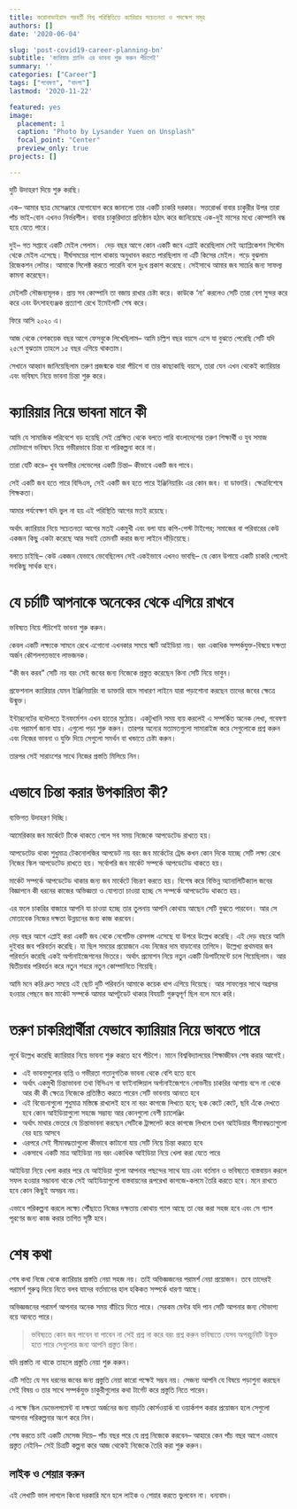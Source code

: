 ```yaml
---
title: করোনাভাইরাস পরবর্তী বিশ্ব পরিস্থিতিতে ক্যারিয়ার সচেতনতা ও পদক্ষেপ সমূহ
authors: []
date: '2020-06-04'

slug: 'post-covid19-career-planning-bn'
subtitle: 'ক্যরিয়ার প্ল্যানিং এর ভাবনা শুরু করুন পঁচিশেই'
summary: ''
categories: ["Career"]
tags: ["গবেষণা", "বাংলা"]
lastmod: '2020-11-22'

featured: yes
image:
  placement: 1
  caption: "Photo by Lysander Yuen on Unsplash"
  focal_point: "Center"
  preview_only: true
projects: []

---
```


দুটি উদাহরণ দিয়ে শুরু করছি।

এক– আমার ছাত্র মেসেঞ্জারে যোগাযোগ করে জানালো তার একটি চাকরি দরকার। ‌সত্তরোর্ধ্ব বাবার চাকুরীর উপর তারা পাঁচ ভাই-বোন এখনও নির্ভরশীল। বাবার চাকুরিদাতা প্রতিষ্ঠান হঠাৎ করে জানিয়েছে এক-দুই মাসের মধ্যে কোম্পানি বন্ধ হয়ে যেতে পারে।

দুই– গত সপ্তাহে একটি মেইল পেলাম। ‌ দেড় বছর আগে কোন একটি জবে এপ্লাই করেছিলাম সেই অ্যাপ্লিকেশন সিস্টেম থেকে মেইল এসেছে। দীর্ঘসময়ের গ্যাপ থাকায় অনুধাবন করতে পারছিলাম না এটি কিসের মেইল। পড়ে বুঝলাম রিজেকশন লেটার। আমাকে সিলেক্ট করতে পারেনি বলে দুঃখ প্রকাশ করেছে। সেইসাথে আমার জব সার্চের জন্য সাফল্য কামনা করেছেন।

মেইলটি সৌজন্যমূলক। প্রায় সব কোম্পানি তা বজায় রাখার চেষ্টা করে। কাউকে ‘না’ করলেও সেটি তারা বেশ সুন্দর করে করে এবং উৎসাহব্যঞ্জক প্রত্যাশা রেখে ইমেইলটি শেষ করে।

ফিরে আসি ২০২০ এ।

<script async src="https://pagead2.googlesyndication.com/pagead/js/adsbygoogle.js"></script>
<ins class="adsbygoogle"
     style="display:block; text-align:center;"
     data-ad-layout="in-article"
     data-ad-format="fluid"
     data-ad-client="ca-pub-6844136270310089"
     data-ad-slot="7220073377"></ins>
<script>
     (adsbygoogle = window.adsbygoogle || []).push({});
</script>

আজ থেকে বেশকয়েক বছর আগে ফেসবুকে লিখেছিলাম– আমি চল্লিশ বছর বয়সে এসে যা বুঝতে পেরেছি সেটি যদি ২৫শে বুঝতাম তাহলে ১৫ বছর এগিয়ে থাকতাম।

সেখানে আহ্বান জানিয়েছিলাম তরুণ প্রজন্মকে যারা পঁচিশে বা তার কাছাকাছি বয়সে, তারা যেন এখন থেকেই ক্যারিয়ার এবং ভবিষ্যৎ নিয়ে ভাবনা চিন্তা শুরু করে।

# ক্যারিয়ার নিয়ে ভাবনা মানে কী

আমি যে সামাজিক পরিবেশে বড় হয়েছি সেই প্রেক্ষিত থেকে বলতে পারি বাংলাদেশের তরুণ শিক্ষার্থী ও যুব সমাজ মোটাদাগে ভবিষ্যৎ নিয়ে গভীরভাবে চিন্তা বা পরিকল্পনা করে না।

তারা যেটি করে– খুব অগভীর লেভেলের একটি চিন্তা– কীভাবে একটি জব পাবে। ‌

সেই একটি জব হতে পারে বিসিএস, সেই একটি জব হতে পারে ইঞ্জিনিয়ারিং এর কোন জব। বা ডাক্তারি। ক্ষেত্রবিশেষে শিক্ষকতা।

আমার পর্যবেক্ষণ যদি ভুল না হয় এই পরিস্থিতি আগের মতই রয়েছে।

অর্থাৎ ক্যারিয়ার নিয়ে সচেতনতা আগের মতই একমুখী এবং বলা যায় কপি-পেস্ট টাইপের; সমাজের বা পরিবারের কেউ একজন কিছু একটা করেছে আর সবাই তেমনটি করার জন্য লাইনে ‌দাঁড়িয়েছে।

<script async src="https://pagead2.googlesyndication.com/pagead/js/adsbygoogle.js"></script>
<ins class="adsbygoogle"
     style="display:block; text-align:center;"
     data-ad-layout="in-article"
     data-ad-format="fluid"
     data-ad-client="ca-pub-6844136270310089"
     data-ad-slot="7220073377"></ins>
<script>
     (adsbygoogle = window.adsbygoogle || []).push({});
</script>

বলতে চাইছি– কেউ একজন যেভাবে ভেবেছিলেন সেই একইভাবে এখনও ভাবছি– যে কোন উপায়ে একটি চাকরি পেলেই সবকিছু সার্থক হবে।‌

# যে চর্চাটি আপনাকে অনেকের থেকে এগিয়ে রাখবে

ভবিষ্যত নিয়ে পঁচিশেই ভাবনা শুরু করুন।

কেবল একটি লক্ষ্যকে সামনে রেখে এগোনো এখনকার সময়ে স্মার্ট আইডিয়া নয়। বরং একাধিক সম্পর্কযুক্ত-বিষয়ে দক্ষতা অর্জন কৌশলগতভাবে লাভজনক।

“কী জব করব” সেটি নয় বরং সেই জবের জন্য নিজেকে প্রস্তুত করেছেন কিনা সেটি নিয়ে ভাবুন।

প্রফেশনাল ক্যারিয়ার যেমন ইঞ্জিনিয়ারিং বা ডাক্তারি বাদে সাধারণ লাইনে যারা পড়াশোনা করছেন তাদের জবের ক্ষেত্রে উন্মুক্ত।

<script async src="https://pagead2.googlesyndication.com/pagead/js/adsbygoogle.js"></script>
<ins class="adsbygoogle"
     style="display:block; text-align:center;"
     data-ad-layout="in-article"
     data-ad-format="fluid"
     data-ad-client="ca-pub-6844136270310089"
     data-ad-slot="7220073377"></ins>
<script>
     (adsbygoogle = window.adsbygoogle || []).push({});
</script>

ইন্টারনেটের বদৌলতে ইনফর্মেশন এখন হাতের মুঠোয়। একটুখানি সময় ব্যয় করলেই এ সম্পর্কিত অনেক লেখা, গবেষণা এবং পরামর্শ জানা যায়। এগুলো পড়া শুরু করুন। তারপর অন্যের মতামতগুলো সামারাইজ করে সেগুলোকে প্রশ্ন করুন এবং নিজের ভাবনা ও যুক্তি দিয়ে সেগুলো সমর্থন বা খন্ডাতে চেষ্টা করুন।

তারপর সেই সারাংশের সাথে নিজের প্রস্ততি মিলিয়ে নিন।

# এভাবে চিন্তা করার উপকারিতা কী?

ব্যক্তিগত উদাহরণ দিচ্ছি।

আমেরিকার জব মার্কেটে টিকে থাকতে গেলে সব সময় নিজেকে আপডেটেড রাখতে হয়।

আপডেটেড থাকা শুধুমাত্র টেকনোলজির আপডেট নয় বরং জব মার্কেটের ট্রেন্ড কখন কোন দিকে যাচ্ছে সেটি লক্ষ্য রেখে নিজের স্কিল আপডেটেড রাখতে হয়। সর্বোপরি জব মার্কেট সম্পর্কে আপডেটেড থাকতে হয়।

মার্কেট সম্পর্কে আপডেটেড থাকার জন্য জব মার্কেটে বিচরণ করতে হয়। ‌বিশেষ করে বিভিন্ন অ্যানালিটিক্যাল জবের বিজ্ঞাপনে কী ধরনের কাজের অভিজ্ঞতা ও যোগ্যতা চাওয়া হচ্ছে সে সম্পর্কে আপডেটেড থাকতে হয়।

<script async src="https://pagead2.googlesyndication.com/pagead/js/adsbygoogle.js"></script>
<ins class="adsbygoogle"
     style="display:block; text-align:center;"
     data-ad-layout="in-article"
     data-ad-format="fluid"
     data-ad-client="ca-pub-6844136270310089"
     data-ad-slot="7220073377"></ins>
<script>
     (adsbygoogle = window.adsbygoogle || []).push({});
</script>

এর ফলে চাকরির বাজারে আপনি যা চাওয়া হচ্ছে তার তুলনায় আপনি কোথায় আছেন সেটি বুঝতে পারবেন। ‌আর সে মোতাবেক নিজের দক্ষতা উন্নয়নের জন্য কাজ করবেন।

দেড় বছর আগে এপ্লাই করা একটি জব থেকে নেগেটিভ রেসপন্স এসেছে যা উপরে উল্লেখ করেছি। এই দেড় বছরে আমি দুইবার জব পরিবর্তন করেছি। যা ছিল সময়ের প্রয়োজনে এবং নিজের দাম বাড়ানোর তাগিদে। উল্লেখ্য প্রথমবার জব পরিবর্তন করেছি একই অর্গানাইজেশনের ভিতরে। অর্থাৎ প্রমোশন নিয়ে নতুন একটি ডিপার্টমেন্টে চলে গিয়েছিলাম। আর দ্বিতীয়বার পরিবর্তন করে নতুন শহরে নতুন কোম্পানিতে গিয়েছি।

আমি মনে করি দ্রুত সময়ে এই ছোট দুটি পরিবর্তন আমাকে কয়েক ধাপ এগিয়ে দিয়েছে। আর সাফল্যের সাথে অগ্রসর হওয়ার পেছনে জব মার্কেট সম্পর্কে আমার আপটুডেট থাকার বিযয়টি গুরুত্বপূর্ণ ছিল বলে মনে করি।

# তরুণ চাকরিপ্রার্থীরা যেভাবে ক্যারিয়ার নিয়ে ভাবতে পারে

পূর্বে উল্লেখ করেছি ক্যারিয়ার নিয়ে ভাবনা শুরু করতে হবে পঁচিশে। মানে বিশ্ববিদ্যালয়ের শিক্ষাজীবন শেষ করার আগেই।

<script async src="https://pagead2.googlesyndication.com/pagead/js/adsbygoogle.js"></script>
<ins class="adsbygoogle"
     style="display:block; text-align:center;"
     data-ad-layout="in-article"
     data-ad-format="fluid"
     data-ad-client="ca-pub-6844136270310089"
     data-ad-slot="7220073377"></ins>
<script>
     (adsbygoogle = window.adsbygoogle || []).push({});
</script>

- এই ভাবনাগুলোর ব্যপ্তি ও গভীরতা গতানুগতিক ভাবনা থেকে বেশি হতে হবে
- অর্থাৎ একমুখী চিন্তাভাবনা তথা বিসিএস বা ফাইনান্সিয়াল অর্গানাইজেশনে লোভনীয় চাকরির আশায় বসে না থেকে আর কী কী ক্ষেত্রে নিজেকে প্রতিষ্ঠিত করতে পারেন সেটি ভাবনায় আনতে হবে
- এই বিবেচনাগুলো শুধুমাত্র মস্তিষ্কে রাখলেই হবে না বরং কাগজে লিখতে হবে; ছক কেটে কেটে, ছবি এঁকে দেখতে হবে কোন আইডিয়াগুলো সহজে সম্ভাব্য আর কোনগুলো বেশী চ্যালেঞ্জিং
- অর্থাৎ মাথার ভেতরে যে চিন্তাভাবনা করছেন সেটিকে ট্রান্সলেট করে কাগজে লিখলে তখন আইডিয়ার সীমাবদ্ধতাগুলো বের হয়ে আসবে
- এরপরে সেই সীমাবদ্ধতাগুলো কীভাবে কাটানো যায় সেটি নিয়ে চিন্তা করতে হবে
- একসাথে একটি মাত্র আইডিয়া নয় বরং একাধিক আইডিয়া নিয়ে খেলা করা যেতে পারে

আইডিয়া নিয়ে খেলা করার পরে যে আইডিয়া গুলো আপনার পছন্দের সাথে যায় এবং বর্তমান ও ভবিষ্যতে বাস্তবায়ন করলে সফল হওয়ার সম্ভাবনা থাকে সেই আইডিয়াগুলো বাস্তবায়নের রূপরেখা কাগজে-কলমে তৈরি করতে হবে। মনে রাখতে হবে কোন কিছুই অসম্ভব নয়।

<script async src="https://pagead2.googlesyndication.com/pagead/js/adsbygoogle.js"></script>
<ins class="adsbygoogle"
     style="display:block; text-align:center;"
     data-ad-layout="in-article"
     data-ad-format="fluid"
     data-ad-client="ca-pub-6844136270310089"
     data-ad-slot="7220073377"></ins>
<script>
     (adsbygoogle = window.adsbygoogle || []).push({});
</script>

এভাবে পরিকল্পনা করলে লক্ষ্যে পৌঁছাতে নিজের দক্ষতায় কোথায় গ্যাপ আছে তা বের করা সহজ হবে এবং সে গ্যাপ পূরণের জন্য কাজ করার তাগিত সৃষ্টি হবে।

# শেষ কথা

শেষ কথা‌‌
নিজে থেকে ক্যারিয়ার প্রস্ততি নেয়া সহজ নয়। তাই অভিজ্ঞজনের পরামর্শ নেয়া প্রয়োজন। তবে তাদেরই পরামর্শ গুরুত্ব দিয়ে নিতে বলব যাদের বর্তমানের হাল হকিকত সম্পর্কে ধারণা আছে।

অভিজ্ঞজনের পরামর্শ আপনার অনেক সময় বাঁচিয়ে দিতে পারে। সেরকম মেন্টর যদি পান সেটি আপনার জন্য সৌভাগ্য বয়ে আনতে পারে।

> ভবিষ্যতে কোন জব পাবেন বা পাবেন না সেই প্রশ্ন না করে বরং প্রশ্ন করুন ভবিষ্যতে যেসব অপরচুনিটি উন্মুক্ত হতে পারে সেগুলোর জন্য আপনি প্রস্তুত কিনা।

যদি প্রস্ততি না থাকে তাহলে প্রস্তুতি নেয়া শুরু করুন।

এটি সত্যি যে সব ধরনের জবের জন্য প্রস্তুতি নেয়া কারো পক্ষেই সম্ভব নয়। সেজন্য আপনি যে বিষয়ে পড়াশুনা করছেন সেই বিষয় ও তার সাথে সম্পর্কযুক্ত চাকুরীগুলোর কথা টার্গেট করে প্রস্তুতি নিতে পারেন।

এ লক্ষে স্কিল ডেভেলপমেন্ট বা দক্ষতা অর্জনের জন্য বাড়তি কোর্সওয়ার্ক বা ওয়ার্কশপ করার প্রয়োজন হলে সেগুলো আপনার পরিকল্পনার অংশ করে নিন।

শেষ করতে চাই একটি মেসেজ দিয়ে– পাঁচ বছর পরে যে প্রশ্ন নিজেকে করবেন– আহারে কেন পাঁচ বছর আগে এভাবে প্রস্তুত নেইনি– সেই চিত্রটি কল্পনা করে আজ থেকেই নিজেকে তৈরি করা শুরু করুন।

<script async src="https://pagead2.googlesyndication.com/pagead/js/adsbygoogle.js"></script>
<ins class="adsbygoogle"
     style="display:block; text-align:center;"
     data-ad-layout="in-article"
     data-ad-format="fluid"
     data-ad-client="ca-pub-6844136270310089"
     data-ad-slot="7220073377"></ins>
<script>
     (adsbygoogle = window.adsbygoogle || []).push({});
</script>

## লাইক ও শেয়ার করুন

এই লেখাটি ভাল লাগলে কিংবা দরকারি মনে হলে লাইক ও শেয়ার করতে ভুলবেন না। ধন্যবাদ।
